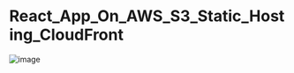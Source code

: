 # React_App_On_AWS_S3_Static_Hosting_CloudFront

![image](https://github.com/user-attachments/assets/f667eac8-88d3-4a16-a734-33d81ab50ad2)

